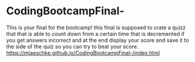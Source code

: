 # CodingBootcampFinal-
This is your final for the bootcamp!
this final is supposed to crate a quizz that that is able to count down from a certain time that is decremented if you get answers incorrect and at the end display your score and save it to the side of the quiz so you can try to beat your score.
https://mjaeschke.github.io/CodingBootcampFinal-/index.html
